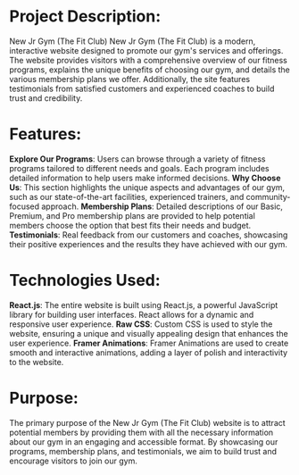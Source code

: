 # Project Description:

New Jr Gym (The Fit Club)
New Jr Gym (The Fit Club) is a modern, interactive website designed to promote our gym's services and offerings. The website provides visitors with a comprehensive overview of our fitness programs, explains the unique benefits of choosing our gym, and details the various membership plans we offer. Additionally, the site features testimonials from satisfied customers and experienced coaches to build trust and credibility.

# Features:

**Explore Our Programs**: Users can browse through a variety of fitness programs tailored to different needs and goals. Each program includes detailed information to help users make informed decisions.
**Why Choose Us**: This section highlights the unique aspects and advantages of our gym, such as our state-of-the-art facilities, experienced trainers, and community-focused approach.
**Membership Plans**: Detailed descriptions of our Basic, Premium, and Pro membership plans are provided to help potential members choose the option that best fits their needs and budget.
**Testimonials**: Real feedback from our customers and coaches, showcasing their positive experiences and the results they have achieved with our gym.

# Technologies Used:

**React.js**: The entire website is built using React.js, a powerful JavaScript library for building user interfaces. React allows for a dynamic and responsive user experience.
**Raw CSS**: Custom CSS is used to style the website, ensuring a unique and visually appealing design that enhances the user experience.
**Framer Animations**: Framer Animations are used to create smooth and interactive animations, adding a layer of polish and interactivity to the website.

# Purpose:

The primary purpose of the New Jr Gym (The Fit Club) website is to attract potential members by providing them with all the necessary information about our gym in an engaging and accessible format. By showcasing our programs, membership plans, and testimonials, we aim to build trust and encourage visitors to join our gym.
